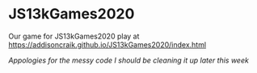 # JS13kGames2020
Our game for JS13kGames2020 play at https://addisoncraik.github.io/JS13kGames2020/index.html

*Appologies for the messy code I should be cleaning it up later this week*
